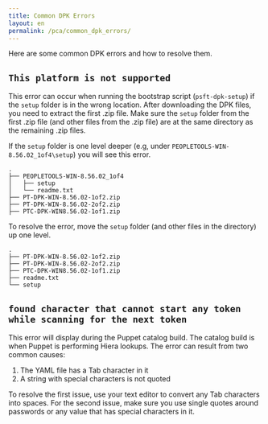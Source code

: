 ```yaml
---
title: Common DPK Errors
layout: en
permalink: /pca/common_dpk_errors/
---
```


Here are some common DPK errors and how to resolve them.

## `This platform is not supported`

This error can occur when running the bootstrap script (`psft-dpk-setup`) if the `setup` folder is in the wrong location. After downloading the DPK files, you need to extract the first .zip file. Make sure the `setup` folder from the first .zip file (and other files from the .zip file) are at the same directory as the remaining .zip files. 

If the `setup` folder is one level deeper (e.g, under `PEOPLETOOLS-WIN-8.56.02_1of4\setup`) you will see this error. 

    .
    ├── PEOPLETOOLS-WIN-8.56.02_1of4
    │   ├── setup
    │   └── readme.txt
    ├── PT-DPK-WIN-8.56.02-1of2.zip
    ├── PT-DPK-WIN-8.56.02-2of2.zip
    ├── PTC-DPK-WIN8.56.02-1of1.zip

To resolve the error, move the `setup` folder (and other files in the directory) up one level. 

    .
    ├── PT-DPK-WIN-8.56.02-1of2.zip
    ├── PT-DPK-WIN-8.56.02-2of2.zip
    ├── PTC-DPK-WIN8.56.02-1of1.zip
    ├── readme.txt
    └── setup


## `found character that cannot start any token while scanning for the next token`

This error will display during the Puppet catalog build. The catalog build is when Puppet is performing Hiera lookups. The error can result from two common causes:

1. The YAML file has a Tab character in it
1. A string with special characters is not quoted

To resolve the first issue, use your text editor to convert any Tab characters into spaces. For the second issue, make sure you use single quotes around passwords or any value that has special characters in it.